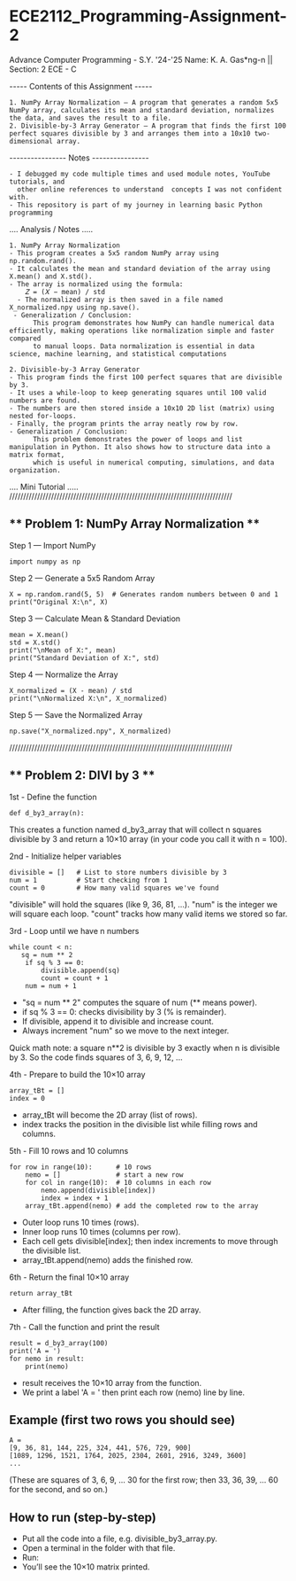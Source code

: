 # ECE2112_Programming-Assignment-2
Advance Computer Programming - S.Y. '24-'25  Name: K. A. Gas*ng-n || Section: 2 ECE - C

----- Contents of this Assignment ----- 
    
    1. NumPy Array Normalization – A program that generates a random 5x5 NumPy array, calculates its mean and standard deviation, normalizes the data, and saves the result to a file.
    2. Divisible-by-3 Array Generator – A program that finds the first 100 perfect squares divisible by 3 and arranges them into a 10x10 two-dimensional array.   
---------------- Notes ----------------
    
    - I debugged my code multiple times and used module notes, YouTube tutorials, and 
      other online references to understand  concepts I was not confident with.
    - This repository is part of my journey in learning basic Python programming

 .... Analysis / Notes .....
    
    1. NumPy Array Normalization
    - This program creates a 5x5 random NumPy array using np.random.rand().
    - It calculates the mean and standard deviation of the array using X.mean() and X.std().
    - The array is normalized using the formula:
        𝑍 = (𝑋 − mean) / std
	​  - The normalized array is then saved in a file named X_normalized.npy using np.save().
     - Generalization / Conclusion:
          This program demonstrates how NumPy can handle numerical data efficiently, making operations like normalization simple and faster compared 
          to manual loops. Data normalization is essential in data science, machine learning, and statistical computations

    2. Divisible-by-3 Array Generator
    - This program finds the first 100 perfect squares that are divisible by 3.
    - It uses a while-loop to keep generating squares until 100 valid numbers are found.
    - The numbers are then stored inside a 10x10 2D list (matrix) using nested for-loops.
    - Finally, the program prints the array neatly row by row.
    - Generalization / Conclusion:
          This problem demonstrates the power of loops and list manipulation in Python. It also shows how to structure data into a matrix format, 
          which is useful in numerical computing, simulations, and data organization.


 .... Mini Tutorial .....
////////////////////////////////////////////////////////////////////////////////

## ** Problem 1: NumPy Array Normalization **

Step 1 — Import NumPy 

	import numpy as np

Step 2 — Generate a 5x5 Random Array

	X = np.random.rand(5, 5)  # Generates random numbers between 0 and 1
	print("Original X:\n", X)

Step 3 — Calculate Mean & Standard Deviation

	mean = X.mean()
	std = X.std()
	print("\nMean of X:", mean)
	print("Standard Deviation of X:", std)

Step 4 — Normalize the Array

	X_normalized = (X - mean) / std
	print("\nNormalized X:\n", X_normalized)

Step 5 — Save the Normalized Array

	np.save("X_normalized.npy", X_normalized)

////////////////////////////////////////////////////////////////////////////////

## ** Problem 2: DIVI by 3 **

1st - Define the function

	def d_by3_array(n):

This creates a function named d_by3_array that will collect n squares divisible by 3 and return a 10×10 array (in your code you call it with n = 100).


2nd - Initialize helper variables

	divisible = []   # List to store numbers divisible by 3
	num = 1          # Start checking from 1
	count = 0        # How many valid squares we've found

"divisible" will hold the squares (like 9, 36, 81, ...).
"num" is the integer we will square each loop.
"count" tracks how many valid items we stored so far.


3rd - Loop until we have n numbers

	while count < n:
 	   sq = num ** 2
   		if sq % 3 == 0:
        	divisible.append(sq)
        	count = count + 1
    	num = num + 1

- "sq = num ** 2" computes the square of num (** means power).
- if sq % 3 == 0: checks divisibility by 3 (% is remainder).
- If divisible, append it to divisible and increase count.
- Always increment "num" so we move to the next integer.

Quick math note: a square n**2 is divisible by 3 exactly when n is divisible by 3. So the code finds squares of 3, 6, 9, 12, ... 


4th - Prepare to build the 10×10 array

	array_tBt = []
	index = 0
 
- array_tBt will become the 2D array (list of rows).
- index tracks the position in the divisible list while filling rows and columns.


5th - Fill 10 rows and 10 columns

	for row in range(10):      # 10 rows
    	nemo = []              # start a new row
    	for col in range(10):  # 10 columns in each row
        	nemo.append(divisible[index])
        	index = index + 1
    	array_tBt.append(nemo) # add the completed row to the array


- Outer loop runs 10 times (rows).
- Inner loop runs 10 times (columns per row).
- Each cell gets divisible[index]; then index increments to move through the divisible list.
- array_tBt.append(nemo) adds the finished row.


6th - Return the final 10×10 array

	return array_tBt

- After filling, the function gives back the 2D array.


7th - Call the function and print the result

	result = d_by3_array(100)
	print('A = ')
	for nemo in result:
    	print(nemo)


- result receives the 10×10 array from the function.
- We print a label 'A = ' then print each row (nemo) line by line.

## Example (first two rows you should see)
	A =
	[9, 36, 81, 144, 225, 324, 441, 576, 729, 900]
	[1089, 1296, 1521, 1764, 2025, 2304, 2601, 2916, 3249, 3600]
	...


(These are squares of 3, 6, 9, ... 30 for the first row; then 33, 36, 39, ... 60 for the second, and so on.)

## How to run (step-by-step)
- Put all the code into a file, e.g. divisible_by3_array.py.
- Open a terminal in the folder with that file.
- Run:
- You’ll see the 10×10 matrix printed.

